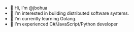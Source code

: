 - 👋 Hi, I’m @jbohua
- 👀 I’m interested in building distributed software systems.
- 🌱 I’m currently learning Golang.
- 💞️ I'm experienced C#/JavaScript/Python developer
<!---
jbohua/jbohua is a ✨ special ✨ repository because its `README.md` (this file) appears on your GitHub profile.
You can click the Preview link to take a look at your changes.
--->
